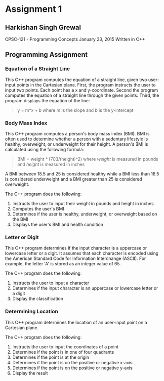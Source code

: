 # Assignment 1

## Harkishan Singh Grewal

CPSC-121 - Programming Concepts
January 23, 2015
Written in C++

## Programming Assignment

### Equation of a Straight Line
This C++ program computes the equation of a straight line, given two user-input
points in the Cartesian plane. First, the program instructs the user to input
two points. Each point has a x and y-coordinate. Second the program computes
the equation of a straight line through the given points. Third, the program
displays the equation of the line:
  > y = m*x + b
  where *m* is the slope and *b* is the y-intercept

### Body Mass Index
This C++ program computes a person's body mass index (BMI). BMI is often used
to determine whether a person with a sedentary lifestyle is healthy,
overweight, or underweight for their height. A person's BMI is calculated using
the following formula:
  > BMI = weight * (703/(height)^2)
  where *weight* is measured in pounds and *height* is measured in inches

A BMI between 18.5 and 25 is considered healthy while a BMI less than 18.5 is
considered underweight and a BMI greater than 25 is considered overweight.

The C++ program does the following:
  1. Instructs the user to input their weight in pounds and height in inches
  2. Computes the user's BMI
  3. Determines if the user is healthy, underweight, or overweight based on the
  BMI
  4. Displays the user's BMI and health condition

### Letter or Digit
This C++ program determines if the input character is a uppercase or lowercase
letter or a digit. It assumes that each character is encoded using the American
Standard Code for Information Interchange (ASCII). For example, the letter 'A'
is stored as an integer value of 65.

The C++ program does the following:
  1. Instructs the user to input a character
  2. Determines if the input character is an uppercase or lowercase letter or a
  digit
  3. Display the classification

### Determining Location
This C++ program determines the location of an user-input point on a Cartesian
plane.

The C++ program does the following:
  1. Instructs the user to input the coordinates of a point
  2. Determines if the point is in one of four quadrants
  3. Determines if the point is at the origin
  4. Determines if the point is on the positive or negative x-axis
  5. Determines if the point is on the positive or negative y-axis
  6. Display the result
